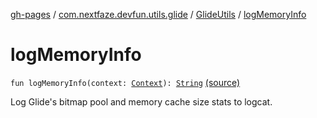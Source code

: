[gh-pages](../../index.md) / [com.nextfaze.devfun.utils.glide](../index.md) / [GlideUtils](index.md) / [logMemoryInfo](.)

# logMemoryInfo

`fun logMemoryInfo(context: `[`Context`](https://developer.android.com/reference/android/content/Context.html)`): `[`String`](https://kotlinlang.org/api/latest/jvm/stdlib/kotlin/-string/index.html) [(source)](https://github.com/NextFaze/dev-fun/tree/master/devfun-util-glide/src/main/java/com/nextfaze/devfun/utils/glide/GlideUtils.kt#L26)

Log Glide's bitmap pool and memory cache size stats to logcat.

